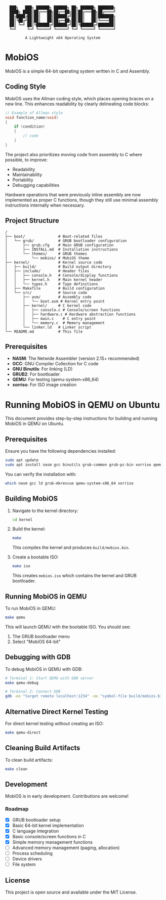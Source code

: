 ```
  ███╗   ███╗ ██████╗ ██████╗ ██╗ ██████╗ ███████╗  
  ████╗ ████║██╔═══██╗██╔══██╗██║██╔═══██╗██╔════╝  
  ██╔████╔██║██║   ██║██████╔╝██║██║   ██║███████╗  
  ██║╚██╔╝██║██║   ██║██╔══██╗██║██║   ██║╚════██║  
  ██║ ╚═╝ ██║╚██████╔╝██████╔╝██║╚██████╔╝███████║  
  ╚═╝     ╚═╝ ╚═════╝ ╚═════╝ ╚═╝ ╚═════╝ ╚══════╝  

         A Lightweight x64 Operating System         
```

# MobiOS

MobiOS is a simple 64-bit operating system written in C and Assembly.

## Coding Style

MobiOS uses the Allman coding style, which places opening braces on a new line. This enhances readability by clearly delineating code blocks:

```c
// Example of Allman style
void function_name(void)
{
    if (condition)
    {
        // code
    }
}
```

The project also prioritizes moving code from assembly to C where possible, to improve:
- Readability
- Maintainability
- Portability
- Debugging capabilities

Hardware operations that were previously inline assembly are now implemented as proper C functions, though they still use minimal assembly instructions internally when necessary.

## Project Structure

```
/
├── boot/               # Boot-related files
│   └── grub/           # GRUB bootloader configuration
│       ├── grub.cfg    # Main GRUB configuration
│       ├── INSTALL.md  # Installation instructions
│       └── themes/     # GRUB themes
│           └── mobios/ # MobiOS theme
├── kernel/             # Kernel source code
│   ├── build/          # Build output directory
│   ├── include/        # Header files
│   │   ├── console.h   # Console/display functions
│   │   ├── kernel.h    # Main kernel header
│   │   └── types.h     # Type definitions
│   ├── Makefile        # Build configuration
│   └── src/            # Source code
│       ├── asm/        # Assembly code
│       │   └── boot.asm # Kernel entry point
│       ├── kernel/     # C kernel code
│       │   ├── console.c # Console/screen functions
│       │   ├── hardware.c # Hardware abstraction functions
│       │   ├── main.c    # C entry point
│       │   └── memory.c  # Memory management
│       └── linker.ld   # Linker script
└── README.md           # This file
```

## Prerequisites

- **NASM**: The Netwide Assembler (version 2.15+ recommended)
- **GCC**: GNU Compiler Collection for C code
- **GNU Binutils**: For linking (LD)
- **GRUB2**: For bootloader
- **QEMU**: For testing (qemu-system-x86_64)
- **xorriso**: For ISO image creation

# Running MobiOS in QEMU on Ubuntu

This document provides step-by-step instructions for building and running MobiOS in QEMU on Ubuntu.

## Prerequisites

Ensure you have the following dependencies installed:

```bash
sudo apt update
sudo apt install nasm gcc binutils grub-common grub-pc-bin xorriso qemu-system-x86
```

You can verify the installation with:

```bash
which nasm gcc ld grub-mkrescue qemu-system-x86_64 xorriso
```

## Building MobiOS

1. Navigate to the kernel directory:
   ```bash
   cd kernel
   ```

2. Build the kernel:
   ```bash
   make
   ```
   This compiles the kernel and produces `build/mobios.bin`.

3. Create a bootable ISO:
   ```bash
   make iso
   ```
   This creates `mobios.iso` which contains the kernel and GRUB bootloader.

## Running MobiOS in QEMU

To run MobiOS in QEMU:

```bash
make qemu
```

This will launch QEMU with the bootable ISO. You should see:
1. The GRUB bootloader menu
2. Select "MobiOS 64-bit"

## Debugging with GDB

To debug MobiOS in QEMU with GDB:

```bash
# Terminal 1: Start QEMU with GDB server
make qemu-debug

# Terminal 2: Connect GDB
gdb -ex "target remote localhost:1234" -ex "symbol-file build/mobios.bin"
```

## Alternative Direct Kernel Testing

For direct kernel testing without creating an ISO:

```bash
make qemu-direct
```

## Cleaning Build Artifacts

To clean build artifacts:

```bash
make clean
```

## Development

MobiOS is in early development. Contributions are welcome!

### Roadmap

- [x] GRUB bootloader setup
- [x] Basic 64-bit kernel implementation
- [x] C language integration
- [x] Basic console/screen functions in C
- [x] Simple memory management functions
- [ ] Advanced memory management (paging, allocation)
- [ ] Process scheduling
- [ ] Device drivers
- [ ] File system

## License

This project is open source and available under the MIT License.
